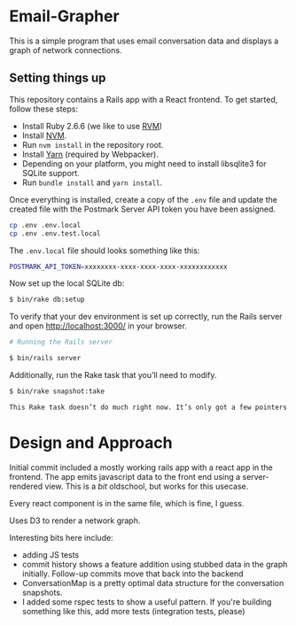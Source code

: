 # Email-Grapher

This is a simple program that uses email conversation data and displays a graph of network connections.

## Setting things up

This repository contains a Rails app with a React frontend. To get started, follow these steps:

* Install Ruby 2.6.6 (we like to use [RVM](https://rvm.io))
* Install [NVM](https://github.com/creationix/nvm).
* Run `nvm install` in the repository root.
* Install [Yarn](https://yarnpkg.com/en/docs/install) (required by Webpacker).
* Depending on your platform, you might need to install libsqlite3 for SQLite support.
* Run `bundle install` and `yarn install`.

Once everything is installed, create a copy of the `.env` file and update the created file with the Postmark Server API token you have been assigned.

``` bash
cp .env .env.local
cp .env .env.test.local
```

The `.env.local` file should looks something like this:

``` bash
POSTMARK_API_TOKEN=xxxxxxxx-xxxx-xxxx-xxxx-xxxxxxxxxxxx
```

Now set up the local SQLite db:

``` bash
$ bin/rake db:setup
```

To verify that your dev environment is set up correctly, run the Rails server and open [http://localhost:3000/](http://localhost:3000/) in your browser.

``` bash
# Running the Rails server

$ bin/rails server
```

Additionally, run the Rake task that you’ll need to modify.

``` bash
$ bin/rake snapshot:take

This Rake task doesn’t do much right now. It’s only got a few pointers to get you started!
```

# Design and Approach

Initial commit included a mostly working rails app with a react app in the frontend. The app emits javascript data to the front end using a server-rendered view. This is a *bit* oldschool, but works for this usecase. 

Every react component is in the same file, which is fine, I guess.

Uses D3 to render a network graph. 

Interesting bits here include:
- adding JS tests
- commit history shows a feature addition using stubbed data in the graph initially. Follow-up commits move that back into the backend
- ConversationMap is a pretty optimal data structure for the conversation snapshots. 
- I added some rspec tests to show a useful pattern. If you're building something like this, add more tests (integration tests, please)
